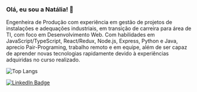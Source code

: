 ### Olá, eu sou a Natália! 👋

Engenheira de Produção com experiência em gestão de projetos de instalações e adequações industriais, em transição de carreira para área de TI, com foco em Desenvolvimento Web. Com habilidades em JavaScript/TypeScript, React/Redux, Node.js, Express, Python e Java, aprecio Pair-Programing, trabalho remoto e em equipe, além de ser capaz de aprender novas tecnologias rapidamente devido à experiências adquiridas no curso realizado.

![Top Langs](https://github-readme-stats.vercel.app/api/top-langs/?username=nataliakist&layout=compact&theme=dark)

[![LinkedIn Badge](https://img.shields.io/badge/-LinkedIn-blue?style=flat-square&logo=Linkedin&logoColor=white&link=https://www.linkedin.com/in/natalialkist/)](https://www.linkedin.com/in/natalialkist/)


<!--
**nataliakist/nataliakist** is a ✨ _special_ ✨ repository because its `README.md` (this file) appears on your GitHub profile.

Here are some ideas to get you started:

- 🔭 I’m currently working on ...
- 🌱 I’m currently learning ...
- 👯 I’m looking to collaborate on ...
- 🤔 I’m looking for help with ...
- 💬 Ask me about ...
- 📫 How to reach me: ...
- 😄 Pronouns: ...
- ⚡ Fun fact: ...
-->
